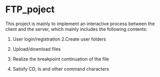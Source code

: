 # FTP_poject
This project is mainly to implement an interactive process between the client and the server, which mainly includes the following contents:

1. User login/registration
2.Create user folders

3. Upload/download files

4. Realize the breakpoint continuation of the file

5. Satisfy CD, Is and other command characters

